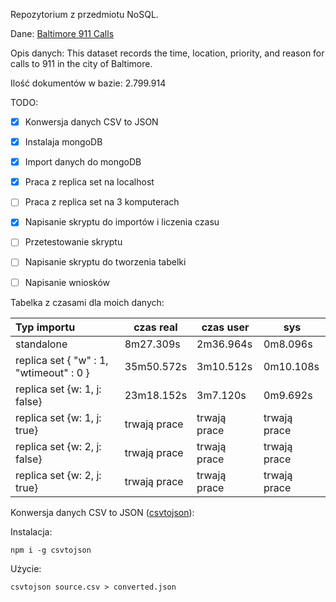 Repozytorium z przedmiotu NoSQL.

Dane: [Baltimore 911 Calls](https://www.kaggle.com/sohier/baltimore-911-calls)

Opis danych: This dataset records the time, location, priority, and reason for calls to 911 in the city of Baltimore.

Ilość dokumentów w bazie: 2.799.914


TODO:
- [x] Konwersja danych CSV to JSON
- [x] Instalaja mongoDB
- [x] Import danych do mongoDB
- [x] Praca z replica set na localhost
- [ ] Praca z replica set na 3 komputerach
- [x] Napisanie skryptu do importów i liczenia czasu
- [ ] Przetestowanie skryptu
- [ ] Napisanie skryptu do tworzenia tabelki
- [ ] Napisanie wniosków



Tabelka z czasami dla moich danych:

| Typ importu  | czas real	    | czas user     | sys           |
| :---         |     ---      |          --- |          --- |
| standalone   |   8m27.309s     | 2m36.964s    | 0m8.096s    |
| replica set { "w" : 1, "wtimeout" : 0 }     | 35m50.572s      | 3m10.512s      | 0m10.108s      |
| replica set {w: 1, j: false}     | 23m18.152s      | 3m7.120s      | 0m9.692s      |
| replica set {w: 1, j: true}     | trwają prace       | trwają prace      | trwają prace      |
| replica set {w: 2, j: false}     | trwają prace       | trwają prace      | trwają prace      |
| replica set {w: 2, j: true}    | trwają prace       | trwają prace      | trwają prace      |


Konwersja danych CSV to JSON ([csvtojson](https://www.npmjs.com/package/csvtojson)):

Instalacja:
```
npm i -g csvtojson
```

Użycie:
```
csvtojson source.csv > converted.json
```
